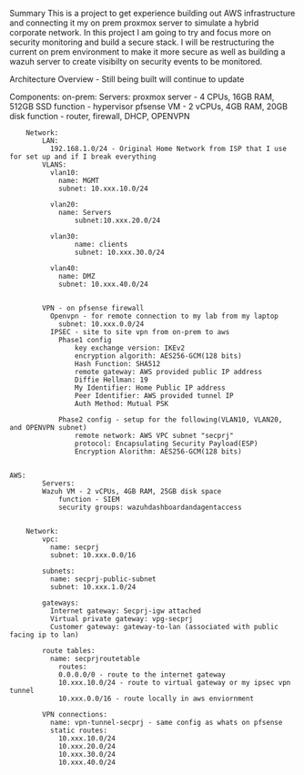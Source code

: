 Summary
This is a project to get experience building out AWS infrastructure and connecting it my on prem proxmox server to simulate a hybrid corporate network. In this project I am going to try and focus more on security monitoring and build a secure stack. I will be restructuring the current on prem environment to make it more secure as well as building a wazuh server to create visibilty on security events to be monitored. 

Architecture Overview - Still being built will continue to update

Components:
	on-prem:
		Servers:
			proxmox server - 4 CPUs, 16GB RAM, 512GB SSD
				function - hypervisor
			pfsense VM - 2 vCPUs, 4GB RAM, 20GB disk
				function - router, firewall, DHCP, OPENVPN
		
		Network:
			LAN:
			  192.168.1.0/24 - Original Home Network from ISP that I use for set up and if I break everything
			VLANS:
			  vlan10:
				name: MGMT
				subnet: 10.xxx.10.0/24
			  
			  vlan20:
				name: Servers
			    	subnet:10.xxx.20.0/24

			  vlan30:
			    	name: clients
			    	subnet: 10.xxx.30.0/24

			  vlan40:
			 	name: DMZ
				subnet: 10.xxx.40.0/24

		
			VPN - on pfsense firewall
			  Openvpn - for remote connection to my lab from my laptop
			  	subnet: 10.xxx.0.0/24
			  IPSEC - site to site vpn from on-prem to aws
				Phase1 config
					key exchange version: IKEv2
					encryption algorith: AES256-GCM(128 bits)
					Hash Function: SHA512
					remote gateway: AWS provided public IP address
					Diffie Hellman: 19
					My Identifier: Home Public IP address
					Peer Identifier: AWS provided tunnel IP
					Auth Method: Mutual PSK
					
				Phase2 config - setup for the following(VLAN10, VLAN20, and OPENVPN subnet)
					remote network: AWS VPC subnet "secprj"
					protocol: Encapsulating Security Payload(ESP)
					Encryption Alorithm: AES256-GCM(128 bits)
					
			
	AWS:
	        Servers:
			Wazuh VM - 2 vCPUs, 4GB RAM, 25GB disk space
				function - SIEM
				security groups: wazuhdashboardandagentaccess
		
		
		Network:
			vpc:
			  name: secprj
			  subnet: 10.xxx.0.0/16

			subnets:
			  name: secprj-public-subnet
			  subnet: 10.xxx.1.0/24

			gateways:
			  Internet gateway: Secprj-igw attached
			  Virtual private gateway: vpg-secprj
			  Customer gateway: gateway-to-lan (associated with public facing ip to lan) 

			route tables:
			  name: secprjroutetable
			  	routes:
				0.0.0.0/0 - route to the internet gateway
				10.xxx.10.0/24 - route to virtual gateway or my ipsec vpn tunnel
				10.xxx.0.0/16 - route locally in aws enviornment
			
			VPN connections:
			  name: vpn-tunnel-secprj - same config as whats on pfsense
			  static routes:
				10.xxx.10.0/24
				10.xxx.20.0/24
				10.xxx.30.0/24
				10.xxx.40.0/24
				
